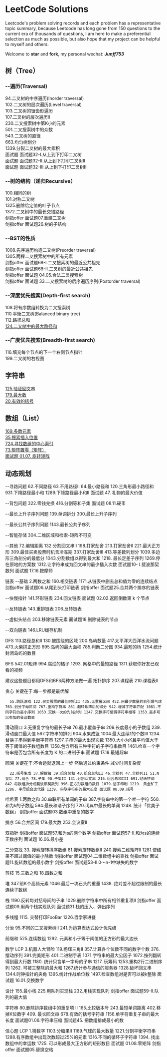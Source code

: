 # LeetCode Solutions

Leetcode's problem solving records and each problem has a representative topic summary, because Leetcode has long gone from 150 questions to the current era of thousands of questions, I am here to make a preferential selection as much as possible, but also hope that my project can be helpful to myself and others.

Welcome to **star** and **fork**, my personal wechat: ***Junff753***

## 树（Tree）
### --遍历(Traversal)
94.二叉树的中序遍历(Inorder traversal)  
102.二叉树的层次遍历(Level traversal)     
103.二叉树的锯齿形遍历   
107.二叉树的层次遍历II   
230.二叉搜索树中第K小的元素   
501.二叉搜索树中的众数  
543.二叉树的直径  
663.均匀树划分  
1339.分裂二叉树的最大乘积  
面试题 面试题32-I.从上到下打印二叉树  
面试题 面试题32-II.从上到下打印二叉树II  
面试题 面试题32-III.从上到下打印二叉树III  

### --树的结构（递归Recursive） 
100.相同的树  
101.对称二叉树  
1325.删除给定值的叶子节点  
1372.二叉树中的最长交错路径  
剑指offer 面试题07.重建二叉树  
剑指offer 面试题26.树的子结构  

### --BST的性质
1008.先序遍历构造二叉树(Preorder traversal)  
1305.两棵二叉搜索树中的所有元素  
剑指offer 面试题68-I.二叉搜索树的最近公共祖先  
剑指offer 面试题68-II.二叉树的最近公共祖先  
剑指offer 面试题 04.05.合法二叉搜索树  
剑指offer 面试题 33.二叉搜索树的后序遍历序列(Postorder traversal)  

### --深度优先搜索(Depth-first search)  
108.将有序数组转换为二叉搜索树   
110.平衡二叉树(Balanced binary tree)  
112.路径总和  
[124.二叉树中的最大路径和](https://github.com/Junff97/leecode/blob/junff/leecode/lc124.java)  

### --广度优先搜索(Breadth-first search)  
116.填充每个节点的下一个右侧节点指针  
199.二叉树的右视图  

## 字符串
[125.验证回文串](https://github.com/Junff97/leecode/blob/junff/leecode/lc125.java)  
[179.最大数](https://github.com/Junff97/leecode/blob/junff/leecode/lc179.java)  
[20.有效的括号](https://github.com/Junff97/leecode/blob/junff/leecode/lc20.java)  

## 数组（List） 
[169.多数元素](https://github.com/Junff97/leecode/blob/junff/leecode/lc169.java)    
[35.搜索插入位置](https://github.com/Junff97/leecode/blob/junff/leecode/lc35.java)  
[724.寻找数组的中心索引 ](https://github.com/Junff97/leecode/blob/junff/leecode/lc724.java)  
[73.矩阵置零（矩阵）](https://github.com/Junff97/leecode/blob/junff/leecode/lc73.java)  
[面试题 01.07. 旋转矩阵](https://github.com/Junff97/leecode/blob/junff/other/%E6%97%8B%E8%BD%AC%E7%9F%A9%E9%98%B5.java)

## 动态规划
   --寻路问题
       62.不同路径 63.不用路径II 64.最小路径和 120.三角形最小路径和 931.下降路径最小和 1289.下降路径最小和II 面试题 47. 礼物的最大价值

   --背包问题
       322.零钱兑换 416.分割等和子集 面试题 08.11.硬币

   --最长上升子序列问题
       139.单词拆分 300.最长上升子序列

   --最长公共子序列问题
       1143.最长公共子序列

   --智能存储
       304.二维区域和检索-矩阵不可变

   --其他
       72.编辑距离 132.分割回文串II 198.打家劫舍 213.打家劫舍II 221.最大正方形 309.最佳买卖股票时机含冷冻期 337.打家劫舍III 413.等差数列划分 1039.多边形三角剖分的最低分 1043.分割数组以得到最大和 1218. 最长定差子序列 1269.停在原地的方案数 1312.让字符串成为回文串的最少插入次数 面试题10- I.斐波那契数列 面试题 17.16.按摩师

链表
   --基础
      2.两数之和 160.相交链表 1171.从链表中删去总和值为零的连续结点 剑指offer 面试题06.从尾到头打印链表 剑指offer 面试题25.合并两个排序的链表

   --快慢指针
      141.环形链表 234.回文链表 面试题 02.02.返回倒数第 k 个节点

   --反转链表
      143.重排链表 206.反转链表

   --虚拟头结点
      203.移除链表元素 面试题18.删除链表的节点

   --双向链表
      146.LRU缓存机制

DFS
      113.路径总和II 130.被围绕的区域 200.岛屿数量 417.太平洋大西洋水流问题 473.火柴拼正方形 695.岛屿的最大面积 785.判断二分图 934.最短的桥 1254.统计封闭岛屿的数目

BFS
      542.01矩阵 994.腐烂的橘子 1293. 网格中的最短路径 1311.获取你好友已观看的视频

建议这些题目都用DFS和BFS两种方法做一遍
拓扑排序
      207.课程表 210.课程表II

贪心
      关键在于:每一步都是最优解

      55.跳跃游戏 122.买卖股票的最佳时机II 435.无重叠区间 452.用最少数量的箭引爆气球 763.划分字母区间 767.重构字符串 861.翻转矩阵后的得分 942.增减字符串匹配 1081.不同字符的最小序列 1053.交换一次的先前排列 1247.交换字符使得字符串相等 1353.最多可以参加的会议数目

滑动窗口
      3.无重复字符的最长子串 76.最小覆盖子串 209.长度最小的子数组 239.滑动窗口最大值 567.字符串的排列 904.水果成篮 1004.最大连续1的个数III 1234. 替换子串得到平衡字符串 1297.子串的最大出现次数 1350.大小为K且平均值大于等于阈值的子数组数目 1358.包含所有三种字符的子字符串数目 1461.检查一个字符串是否包含所有长度为 K 的二进制子串 面试题 17.18.最短超串

回溯
      关键在于:不合适就退回上一步 然后通过约束条件 减少时间复杂度

      22.括号生成 37.解数独 39.组合总和 40.组合总和II 46.全排列 47.全排列II 51.N皇后 77.组合 78.子集 90.子集II 131.分割回文串 216.组合总和III 691.贴纸拼词 842.将数组拆分成斐波那契数列 996.正方形数组的数目 1079.活字印刷 1219. 黄金矿工 1286. 字母组合迭代器 1239. 串联字符串的最大长度 面试题 08.09.括号

哈希表
      1.两数之和 30.串联所有单词的子串 387.字符串中的第一个唯一字符 560.和为k的子数组 594.最长和谐子序列 720.词典中最长的单词 1248. 统计「优美子数组」 剑指offer 面试题03.数组中重复的数字

排序
      56.合并区间 179.最大数 253.会议室II

双指针
      剑指offer 面试题57.和为s的两个数字 剑指offer 面试题57-II.和为s的连续正数序列 面试题 16.06.最小差

二分查找
      33. 搜索旋转排序数组 81.搜索旋转数组II 240.搜索二维矩阵II 1281.使结果不超过阈值的最小除数 剑指offer 面试题04.二维数组中的查找 剑指offer 面试题11.旋转数组的最小数字 剑指offer 面试题53-II.0～n-1中缺失的数字

剪枝
      15.三数之和 18.四数之和

堆
      347.前K个高频元素 1046.最后一块石头的重量 1438. 绝对差不超过限制的最长连续子数组

栈
      1190.反转每对括号间的子串 1029.删除字符串中所有相邻重复项II 剑指offer 面试题09.用两个栈实现队列 面试题31.栈的压入、弹出序列

多线程
      1115. 交替打印FooBar 1226.哲学家进餐

分治
       95.不同的二叉搜索树II 241.为运算表达式设计优先级

前缀和
       525.连续数组 1292. 元素和小于等于阈值的正方形的最大边长

数学
      LCP 3.机器人大冒险 119.杨辉三角II 357.计算各个位数不同的数字个数 376.摆动序列 391.完美矩形 401.二进制手表 1071.字符串的最大公因子 1072.按列翻转得到最大行数 1180. 统计只含单一字母的子串 1217. 玩筹码 1253.重构2行二进制序列 1262. 可被三整除的最大和 1267.统计参与通信的服务器 1328.破坏回文串 1344.时钟指针的夹角 1395.统计作战单位数 1497.检查数组对是否可以被k整除 面试题 16.01.交换数字

设计
      155.最小栈 225.用队列实现栈 232.用栈实现队列 剑指offer 面试题59-II.队列的最大值

字符串
      80.删除排序数组中的重复项 II 165.比较版本号 243.最短单词距离 402.移掉K位数字 409. 最长回文串 678.有效的括号字符串 1156.单字符重复子串的最大长度 面试题01.06.字符串压缩 面试题45. 把数组排成最小的数

信心题
       LCP 1.猜数字 1103.分糖果II 1189.气球的最大数量 1221.分割平衡字符串 1288.有序数组中出现次数超过25%的元素 1316.不同的循环子字符串 1394. 找出数组中的幸运数 1725. 可以形成最大正方形的矩形数目 面试题 01.08.零矩阵 剑指offer 面试题05.替换空格

 


